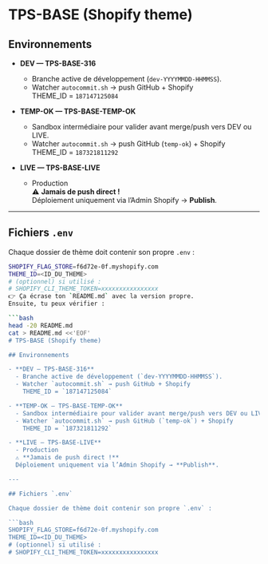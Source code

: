 # TPS-BASE (Shopify theme)

## Environnements

- **DEV — TPS-BASE-316**
  - Branche active de développement (`dev-YYYYMMDD-HHMMSS`).
  - Watcher `autocommit.sh` → push GitHub + Shopify  
    THEME_ID = `187147125084`

- **TEMP-OK — TPS-BASE-TEMP-OK**
  - Sandbox intermédiaire pour valider avant merge/push vers DEV ou LIVE.
  - Watcher `autocommit.sh` → push GitHub (`temp-ok`) + Shopify  
    THEME_ID = `187321811292`

- **LIVE — TPS-BASE-LIVE**
  - Production  
  ⚠️ **Jamais de push direct !**  
  Déploiement uniquement via l’Admin Shopify → **Publish**.

---

## Fichiers `.env`

Chaque dossier de thème doit contenir son propre `.env` :

```bash
SHOPIFY_FLAG_STORE=f6d72e-0f.myshopify.com
THEME_ID=<ID_DU_THEME>
# (optionnel) si utilisé :
# SHOPIFY_CLI_THEME_TOKEN=xxxxxxxxxxxxxxxx
👉 Ça écrase ton `README.md` avec la version propre.  
Ensuite, tu peux vérifier :  

```bash
head -20 README.md
cat > README.md <<'EOF'
# TPS-BASE (Shopify theme)

## Environnements

- **DEV — TPS-BASE-316**
  - Branche active de développement (`dev-YYYYMMDD-HHMMSS`).
  - Watcher `autocommit.sh` → push GitHub + Shopify  
    THEME_ID = `187147125084`

- **TEMP-OK — TPS-BASE-TEMP-OK**
  - Sandbox intermédiaire pour valider avant merge/push vers DEV ou LIVE.
  - Watcher `autocommit.sh` → push GitHub (`temp-ok`) + Shopify  
    THEME_ID = `187321811292`

- **LIVE — TPS-BASE-LIVE**
  - Production  
  ⚠️ **Jamais de push direct !**  
  Déploiement uniquement via l’Admin Shopify → **Publish**.

---

## Fichiers `.env`

Chaque dossier de thème doit contenir son propre `.env` :

```bash
SHOPIFY_FLAG_STORE=f6d72e-0f.myshopify.com
THEME_ID=<ID_DU_THEME>
# (optionnel) si utilisé :
# SHOPIFY_CLI_THEME_TOKEN=xxxxxxxxxxxxxxxx
